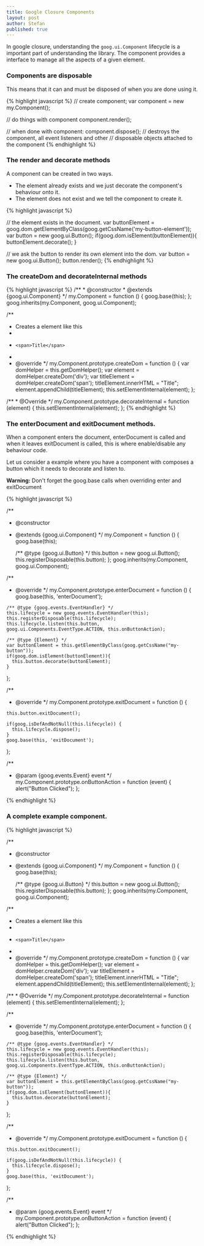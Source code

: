 ```yaml
---
title: Google Closure Components
layout: post
author: Stefan
published: true
---
```


In google closure, understanding the <code>goog.ui.Component</code> lifecycle
is a important part of understanding the library. The component provides a
interface to manage all the aspects of a given element.

### Components are **disposable**

This means that it can and must be disposed of when you are done using it.

{% highlight javascript %}
   // create component;
   var component = new my.Component();

   // do things with component
   component.render();

   // when done with component:
   component.dispose(); // destroys the component, all event listeners and other
                        // disposable objects attached to the component
{% endhighlight %}

### The <b>render</b> and <b>decorate</b> methods

A component can be created in two ways.

* The element already exists and we just decorate the component's behaviour onto it.
* The element does not exist and we tell the component to create it.

{% highlight javascript %}

   // the element exists in the document.
   var buttonElement = goog.dom.getElementByClass(goog.getCssName('my-button-element'));
   var button = new goog.ui.Button();
   if(goog.dom.isElement(buttonElement)){
     buttonElement.decorate();
   }

   // we ask the button to render its own element into the dom.
   var button = new goog.ui.Button();
   button.render();
{% endhighlight %}

### The <b>createDom</b> and <b>decorateInternal</b> methods


{% highlight javascript %}
  /**
    * @constructor
    * @extends {goog.ui.Component}
    */
   my.Component = function () {
      goog.base(this);
   };
   goog.inherits(my.Component, goog.ui.Component);

  /**
   * Creates a element like this
   * <div>
   *     <span>Title</span>
   * </div>
   * @override
   */
   my.Component.prototype.createDom = function () {
     var domHelper = this.getDomHelper();
     var element = domHelper.createDom('div');
     var titleElement = domHelper.createDom('span');
     titleElement.innerHTML = "Title";
     element.appendChild(titleElement);
     this.setElementInternal(element);
   };

   /**
    * @Override
    */
    my.Component.prototype.decorateInternal = function (element) {
      this.setElementInternal(element);
    };
{% endhighlight %}


### The <b>enterDocument</b> and <b>exitDocument</b> methods.

When a component enters the document, enterDocument is called and when it leaves exitDocument is called, this is where enable/disable any behaviour code.

Let us consider a example where you have a component with composes a button which it needs to decorate and listen to.


<p class="alert"><b>Warning:</b> Don't forget the goog.base calls when overriding enter and exitDocument</p>
{% highlight javascript %}

 /**
  * @constructor
  * @extends {goog.ui.Component}
  */
 my.Component = function () {
    goog.base(this);

    /** @type {goog.ui.Button} */
    this.button = new goog.ui.Button();
    this.registerDisposable(this.button);
 };
 goog.inherits(my.Component, goog.ui.Component);


  /**
   * @override
   */
  my.Component.prototype.enterDocument = function () {
    goog.base(this, 'enterDocument');

    /** @type {goog.events.EventHandler} */
    this.lifecycle = new goog.events.EventHandler(this);
    this.registerDisposable(this.lifecycle);
    this.lifecycle.listen(this.button, goog.ui.Components.EventType.ACTION, this.onButtonAction);

    /** @type {Element} */
    var buttonElement = this.getElementByClass(goog.getCssName("my-button"));
    if(goog.dom.isElement(buttonElement)){
      this.button.decorate(buttonElement);
    }
  };

  /**
   * @override
   */
  my.Component.prototype.exitDocument = function () {

    this.button.exitDocument();

    if(goog.isDefAndNotNull(this.lifecycle)) {
      this.lifecycle.dispose();
    }
    goog.base(this, 'exitDocument');
  };


  /**
   * @param {goog.events.Event} event
   */
  my.Component.prototype.onButtonAction = function (event) {
     alert("Button Clicked");
  };

{% endhighlight %}



### A complete example component.

{% highlight javascript %}

 /**
  * @constructor
  * @extends {goog.ui.Component}
  */
 my.Component = function () {
    goog.base(this);

    /** @type {goog.ui.Button} */
    this.button = new goog.ui.Button();
    this.registerDisposable(this.button);
 };
 goog.inherits(my.Component, goog.ui.Component);



  /**
   * Creates a element like this
   * <div>
   *     <span>Title</span>
   * </div>
   * @override
   */
   my.Component.prototype.createDom = function () {
     var domHelper = this.getDomHelper();
     var element = domHelper.createDom('div');
     var titleElement = domHelper.createDom('span');
     titleElement.innerHTML = "Title";
     element.appendChild(titleElement);
     this.setElementInternal(element);
   };

   /**
    * @Override
    */
    my.Component.prototype.decorateInternal = function (element) {
      this.setElementInternal(element);
    };

  /**
   * @override
   */
  my.Component.prototype.enterDocument = function () {
    goog.base(this, 'enterDocument');

    /** @type {goog.events.EventHandler} */
    this.lifecycle = new goog.events.EventHandler(this);
    this.registerDisposable(this.lifecycle);
    this.lifecycle.listen(this.button, goog.ui.Components.EventType.ACTION, this.onButtonAction);

    /** @type {Element} */
    var buttonElement = this.getElementByClass(goog.getCssName("my-button"));
    if(goog.dom.isElement(buttonElement)){
      this.button.decorate(buttonElement);
    }
  };

  /**
   * @override
   */
  my.Component.prototype.exitDocument = function () {

    this.button.exitDocument();

    if(goog.isDefAndNotNull(this.lifecycle)) {
      this.lifecycle.dispose();
    }
    goog.base(this, 'exitDocument');
  };


  /**
   * @param {goog.events.Event} event
   */
  my.Component.prototype.onButtonAction = function (event) {
     alert("Button Clicked");
  };

{% endhighlight %}


